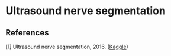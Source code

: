 # Ultrasound nerve segmentation

## References
[1] Ultrasound nerve segmentation, 2016. ([Kaggle](https://www.kaggle.com/c/ultrasound-nerve-segmentation))
